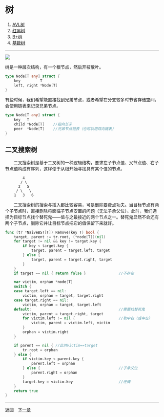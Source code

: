 # 树
 1. [AVL树](4A.md)
 2. [红黑树](4B.md)
 3. [B+树](4C.md)
 4. [基数树](4D.md)

___
![](images/Tree.png)

树是一种层次结构，有一个根节点，然后开枝散叶。
```go
type Node[T any] struct {
    key         T
    left, right *Node[T]
}
```
有些时候，我们希望能直接找到兄弟节点，或者希望在分支较多时节省存储空间，会使用链表来记录兄弟节点。
```go
type Node[T any] struct {
    key   T
    child *Node[T]    //指向长子
    peer  *Node[T]    //兄弟节点链表（也可以用双向链表）
}
```

## 二叉搜索树
　　二叉搜索树是基于二叉树的一种逻辑结构，要求左子节点值、父节点值、右子节点值构成有序列，这样便于从根开始寻找具有某个值的节点。
```
        4
       / \
      2   5
     / \   \
    1   3   6
```
　　二叉搜索树的搜索与插入都比较容易，可是删除要费点功夫。当目标节点有两个子节点时，直接删除将面临子节点安置的问题（无法子承父位）。此时，我们选择为目标节点找个替死鬼——值与之最接近的两个节点之一。替死鬼显然不会还有两个子节点，删除它并让目标节点把它的值保留下来就好。
```go
func (tr *NaiveBST[T]) Remove(key T) bool {
    target, parent := tr.root, (*node[T])(nil)
    for target != nil && key != target.key {
        if key < target.key {
            target, parent = target.left, target
        } else {
            target, parent = target.right, target
        }
    }
    if target == nil { return false }               //不存在

    var victim, orphan *node[T]
    switch {
    case target.left == nil:
        victim, orphan = target, target.right
    case target.right == nil:
        victim, orphan = target, target.left
    default:                                        //需要找替死鬼
        victim, parent = target.right, target
        for victim.left != nil {                    //取中右（或中左）
            victim, parent = victim.left, victim
        }
        orphan = victim.right
    }

    if parent == nil { //此时victim==target
        tr.root = orphan
    } else {
        if victim.key < parent.key {
            parent.left = orphan
        } else {                                    //子承父位
            parent.right = orphan
        }
        target.key = victim.key                     //还魂
    }
    return true
}
```

---
[返回](../README.md)　[下一章](5.md)
